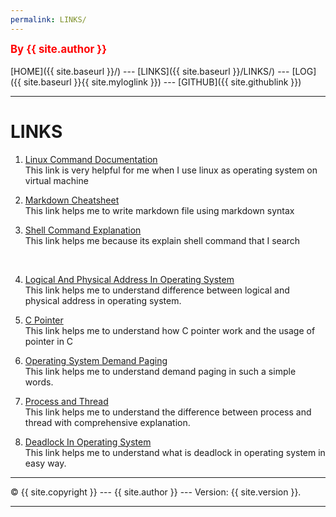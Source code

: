 ```yaml
---
permalink: LINKS/
---
```

<span style="color:red; font-weight:bold; font-size:larger;">By {{ site.author }}</span>
<br><br>
[HOME]({{ site.baseurl }}/) ---
[LINKS]({{ site.baseurl }}/LINKS/) ---
[LOG]({{ site.baseurl }}{{ site.myloglink }}) ---
[GITHUB]({{ site.githublink }})
<br>
<hr>

# LINKS

1. [Linux Command Documentation](https://docs.rockylinux.org/books/admin_guide/03-commands/)<br>
This link is very helpful for me when I use linux as operating system on virtual machine

2. [Markdown Cheatsheet](https://github.com/adam-p/markdown-here/wiki/Markdown-Cheatsheet)<br>
This link helps me to write markdown file using markdown syntax

3. [Shell Command Explanation](https://explainshell.com/explain?cmd=bash)<br>
This link helps me because its explain shell command that I search
<br>

4. [Logical And Physical Address In Operating System](https://www.geeksforgeeks.org/logical-and-physical-address-in-operating-system)<br>
This link helps me to understand difference between logical and physical address in operating system.

5. [C Pointer](https://www.programiz.com/c-programming/c-pointers)<br>
This link helps me to understand how C pointer work and the usage of pointer in C

6. [Operating System Demand Paging](https://www.javatpoint.com/os-demand-paging)<br>
This link helps me to understand demand paging in such a simple words.

7. [Process and Thread](https://www.backblaze.com/blog/whats-the-diff-programs-processes-and-threads)<br>
This link helps me to understand the difference between process and thread with comprehensive explanation.

8. [Deadlock In Operating System](https://www.scaler.com/topics/operating-system/deadlock-in-os)<br>
This link helps me to understand what is deadlock in operating system in easy way.
<hr>
&copy; {{ site.copyright }} --- {{ site.author }} --- Version: {{ site.version }}.
<hr>
<br>
